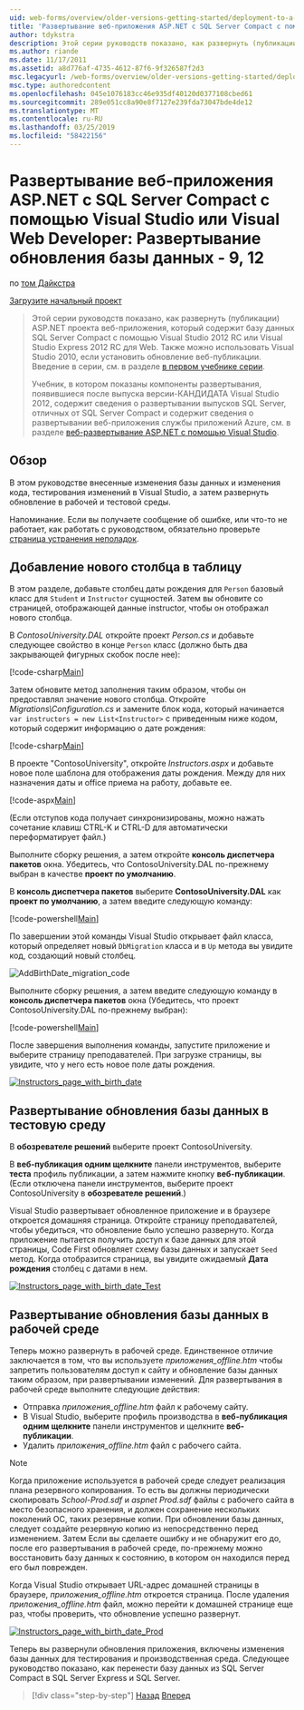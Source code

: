 ```yaml
---
uid: web-forms/overview/older-versions-getting-started/deployment-to-a-hosting-provider/deployment-to-a-hosting-provider-deploying-a-database-update-9-of-12
title: 'Развертывание веб-приложения ASP.NET с SQL Server Compact с помощью Visual Studio или Visual Web Developer: Развертывание обновления базы данных - 9, 12 | Документация Майкрософт'
author: tdykstra
description: Этой серии руководств показано, как развернуть (публикации) ASP.NET проекта веб-приложения, который содержит базу данных SQL Server Compact с помощью Visual Stu...
ms.author: riande
ms.date: 11/17/2011
ms.assetid: a8d776af-4735-4612-87f6-9f326587f2d3
msc.legacyurl: /web-forms/overview/older-versions-getting-started/deployment-to-a-hosting-provider/deployment-to-a-hosting-provider-deploying-a-database-update-9-of-12
msc.type: authoredcontent
ms.openlocfilehash: 045e1076183cc46e935df40120d0377108cbed61
ms.sourcegitcommit: 289e051cc8a90e8f7127e239fda73047bde4de12
ms.translationtype: MT
ms.contentlocale: ru-RU
ms.lasthandoff: 03/25/2019
ms.locfileid: "58422156"
---
```

<a name="deploying-an-aspnet-web-application-with-sql-server-compact-using-visual-studio-or-visual-web-developer-deploying-a-database-update---9-of-12"></a>Развертывание веб-приложения ASP.NET с SQL Server Compact с помощью Visual Studio или Visual Web Developer: Развертывание обновления базы данных - 9, 12
====================
по [том Дайкстра](https://github.com/tdykstra)

[Загрузите начальный проект](http://code.msdn.microsoft.com/Deploying-an-ASPNET-Web-4e31366b)

> Этой серии руководств показано, как развернуть (публикации) ASP.NET проекта веб-приложения, который содержит базу данных SQL Server Compact с помощью Visual Studio 2012 RC или Visual Studio Express 2012 RC для Web. Также можно использовать Visual Studio 2010, если установить обновление веб-публикации. Введение в серии, см. в разделе [в первом учебнике серии](deployment-to-a-hosting-provider-introduction-1-of-12.md).
> 
> Учебник, в котором показаны компоненты развертывания, появившиеся после выпуска версии-КАНДИДАТА Visual Studio 2012, содержит сведения о развертывании выпусков SQL Server, отличных от SQL Server Compact и содержит сведения о развертывании веб-приложения службы приложений Azure, см. в разделе [веб-развертывание ASP.NET с помощью Visual Studio](../../deployment/visual-studio-web-deployment/introduction.md).


## <a name="overview"></a>Обзор

В этом руководстве внесенные изменения базы данных и изменения кода, тестирования изменений в Visual Studio, а затем развернуть обновление в рабочей и тестовой среды.

Напоминание. Если вы получаете сообщение об ошибке, или что-то не работает, как работать с руководством, обязательно проверьте [страница устранения неполадок](deployment-to-a-hosting-provider-creating-and-installing-deployment-packages-12-of-12.md).

## <a name="adding-a-new-column-to-a-table"></a>Добавление нового столбца в таблицу

В этом разделе, добавьте столбец даты рождения для `Person` базовый класс для `Student` и `Instructor` сущностей. Затем вы обновите со страницей, отображающей данные instructor, чтобы он отображал нового столбца.

В *ContosoUniversity.DAL* откройте проект *Person.cs* и добавьте следующее свойство в конце `Person` класс (должно быть два закрывающей фигурных скобок после нее):

[!code-csharp[Main](deployment-to-a-hosting-provider-deploying-a-database-update-9-of-12/samples/sample1.cs)]

Затем обновите метод заполнения таким образом, чтобы он предоставлял значение нового столбца. Откройте *Migrations\Configuration.cs* и замените блок кода, который начинается `var instructors = new List<Instructor>` с приведенным ниже кодом, который содержит информацию о дате рождения:

[!code-csharp[Main](deployment-to-a-hosting-provider-deploying-a-database-update-9-of-12/samples/sample2.cs)]

В проекте "ContosoUniversity", откройте *Instructors.aspx* и добавьте новое поле шаблона для отображения даты рождения. Между для них назначения даты и office приема на работу, добавьте ее.

[!code-aspx[Main](deployment-to-a-hosting-provider-deploying-a-database-update-9-of-12/samples/sample3.aspx)]

(Если отступов кода получает синхронизированы, можно нажать сочетание клавиш CTRL-K и CTRL-D для автоматически переформатирует файл.)

Выполните сборку решения, а затем откройте **консоль диспетчера пакетов** окна. Убедитесь, что ContosoUniversity.DAL по-прежнему выбран в качестве **проект по умолчанию**.

В **консоль диспетчера пакетов** выберите **ContosoUniversity.DAL** как **проект по умолчанию**, а затем введите следующую команду:

[!code-powershell[Main](deployment-to-a-hosting-provider-deploying-a-database-update-9-of-12/samples/sample4.ps1)]

По завершении этой команды Visual Studio открывает файл класса, который определяет новый `DbMigration` класса и в `Up` метода вы увидите код, создающий новый столбец.

![AddBirthDate_migration_code](deployment-to-a-hosting-provider-deploying-a-database-update-9-of-12/_static/image1.png)

Выполните сборку решения, а затем введите следующую команду в **консоль диспетчера пакетов** окна (Убедитесь, что проект ContosoUniversity.DAL по-прежнему выбран):

[!code-powershell[Main](deployment-to-a-hosting-provider-deploying-a-database-update-9-of-12/samples/sample5.ps1)]

После завершения выполнения команды, запустите приложение и выберите страницу преподавателей. При загрузке страницы, вы увидите, что у него есть новое поле даты рождения.

[![Instructors_page_with_birth_date](deployment-to-a-hosting-provider-deploying-a-database-update-9-of-12/_static/image3.png)](deployment-to-a-hosting-provider-deploying-a-database-update-9-of-12/_static/image2.png)

## <a name="deploying-the-database-update-to-the-test-environment"></a>Развертывание обновления базы данных в тестовую среду

В **обозревателе решений** выберите проект ContosoUniversity.

В **веб-публикация одним щелкните** панели инструментов, выберите **теста** профиль публикации, а затем нажмите кнопку **веб-публикации**. (Если отключена панели инструментов, выберите проект ContosoUniversity в **обозревателе решений**.)

Visual Studio развертывает обновленное приложение и в браузере откроется домашняя страница. Откройте страницу преподавателей, чтобы убедиться, что обновление было успешно развернуто. Когда приложение пытается получить доступ к базе данных для этой страницы, Code First обновляет схему базы данных и запускает `Seed` метод. Когда отобразится страница, вы увидите ожидаемый **Дата рождения** столбец с датами в нем.

[![Instructors_page_with_birth_date_Test](deployment-to-a-hosting-provider-deploying-a-database-update-9-of-12/_static/image5.png)](deployment-to-a-hosting-provider-deploying-a-database-update-9-of-12/_static/image4.png)

## <a name="deploying-the-database-update-to-the-production-environment"></a>Развертывание обновления базы данных в рабочей среде

Теперь можно развернуть в рабочей среде. Единственное отличие заключается в том, что вы используете *приложения\_offline.htm* чтобы запретить пользователям доступ к сайту и обновление базы данных таким образом, при развертывании изменений. Для развертывания в рабочей среде выполните следующие действия:

- Отправка *приложения\_offline.htm* файл к рабочему сайту.
- В Visual Studio, выберите профиль производства в **веб-публикация одним щелкните** панели инструментов и щелкните **веб-публикации**.
- Удалить *приложения\_offline.htm* файл с рабочего сайта.

> [!NOTE]
> Когда приложение используется в рабочей среде следует реализация плана резервного копирования. То есть вы должны периодически скопировать *School-Prod.sdf* и *aspnet Prod.sdf* файлы с рабочего сайта в место безопасного хранения, и должен сохранение нескольких поколений ОС, таких резервные копии. При обновлении базы данных, следует создайте резервную копию из непосредственно перед изменением. Затем Если вы сделаете ошибку и не обнаружит его до, после его развертывания в рабочей среде, по-прежнему можно восстановить базу данных к состоянию, в котором он находился перед его был поврежден.


Когда Visual Studio открывает URL-адрес домашней страницы в браузере, *приложения\_offline.htm* откроется страница. После удаления *приложения\_offline.htm* файл, можно перейти к домашней странице еще раз, чтобы проверить, что обновление успешно развернут.

[![Instructors_page_with_birth_date_Prod](deployment-to-a-hosting-provider-deploying-a-database-update-9-of-12/_static/image7.png)](deployment-to-a-hosting-provider-deploying-a-database-update-9-of-12/_static/image6.png)

Теперь вы развернули обновления приложения, включены изменения базы данных для тестирования и производственная среда. Следующее руководство показано, как перенести базу данных из SQL Server Compact в SQL Server Express и SQL Server.

> [!div class="step-by-step"]
> [Назад](deployment-to-a-hosting-provider-deploying-a-code-only-update-8-of-12.md)
> [Вперед](deployment-to-a-hosting-provider-migrating-to-sql-server-10-of-12.md)
